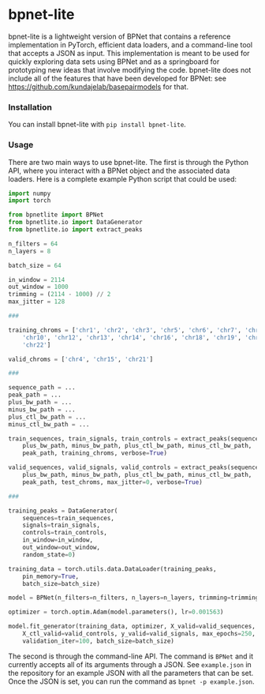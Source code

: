 # bpnet-lite

bpnet-lite is a lightweight version of BPNet that contains a reference implementation in PyTorch, efficient data loaders, and a command-line tool that accepts a JSON as input. This implementation is meant to be used for quickly exploring data sets using BPNet and as a springboard for prototyping new ideas that involve modifying the code. bpnet-lite does not include all of the features that have been developed for BPNet: see https://github.com/kundajelab/basepairmodels for that.

### Installation

You can install bpnet-lite with `pip install bpnet-lite`.

### Usage

There are two main ways to use bpnet-lite. The first is through the Python API, where you interact with a BPNet object and the associated data loaders. Here is a complete example Python script that could be used: 

```python
import numpy
import torch

from bpnetlite import BPNet
from bpnetlite.io import DataGenerator
from bpnetlite.io import extract_peaks

n_filters = 64
n_layers = 8

batch_size = 64

in_window = 2114
out_window = 1000
trimming = (2114 - 1000) // 2
max_jitter = 128

###

training_chroms = ['chr1', 'chr2', 'chr3', 'chr5', 'chr6', 'chr7', 'chr8', 'chr9',
	'chr10', 'chr12', 'chr13', 'chr14', 'chr16', 'chr18', 'chr19', 'chr20', 
	'chr22']

valid_chroms = ['chr4', 'chr15', 'chr21']

###

sequence_path = ... 
peak_path = ...
plus_bw_path = ...
minus_bw_path = ...
plus_ctl_bw_path = ...
minus_ctl_bw_path = ...

train_sequences, train_signals, train_controls = extract_peaks(sequence_path, 
	plus_bw_path, minus_bw_path, plus_ctl_bw_path, minus_ctl_bw_path, 
	peak_path, training_chroms, verbose=True)

valid_sequences, valid_signals, valid_controls = extract_peaks(sequence_path, 
	plus_bw_path, minus_bw_path, plus_ctl_bw_path, minus_ctl_bw_path, 
	peak_path, test_chroms, max_jitter=0, verbose=True)

###

training_peaks = DataGenerator(
	sequences=train_sequences,
	signals=train_signals,
	controls=train_controls,
	in_window=in_window,
	out_window=out_window,
	random_state=0)

training_data = torch.utils.data.DataLoader(training_peaks, 
	pin_memory=True, 
	batch_size=batch_size)

model = BPNet(n_filters=n_filters, n_layers=n_layers, trimming=trimming).cuda()

optimizer = torch.optim.Adam(model.parameters(), lr=0.001563)

model.fit_generator(training_data, optimizer, X_valid=valid_sequences, 
	X_ctl_valid=valid_controls, y_valid=valid_signals, max_epochs=250, 
	validation_iter=100, batch_size=batch_size)
```

The second is through the command-line API. The command is `BPNet` and it currently accepts all of its arguments through a JSON. See `example.json` in the repository for an example JSON with all the parameters that can be set. Once the JSON is set, you can run the command as `bpnet -p example.json`.
